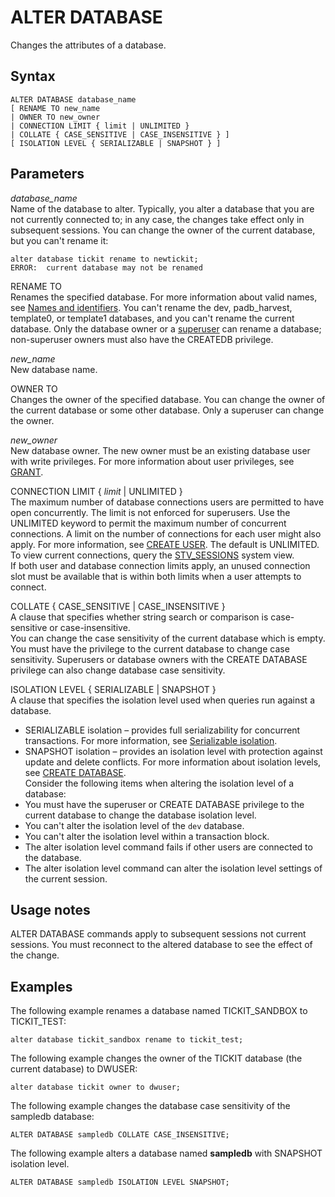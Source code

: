 # ALTER DATABASE<a name="r_ALTER_DATABASE"></a>

Changes the attributes of a database\.

## Syntax<a name="r_ALTER_DATABASE-synopsis"></a>

```
ALTER DATABASE database_name
[ RENAME TO new_name 
| OWNER TO new_owner
| CONNECTION LIMIT { limit | UNLIMITED } 
| COLLATE { CASE_SENSITIVE | CASE_INSENSITIVE } ]
[ ISOLATION LEVEL { SERIALIZABLE | SNAPSHOT } ]
```

## Parameters<a name="r_ALTER_DATABASE-parameters"></a>

 *database\_name*   
Name of the database to alter\. Typically, you alter a database that you are not currently connected to; in any case, the changes take effect only in subsequent sessions\. You can change the owner of the current database, but you can't rename it:  

```
alter database tickit rename to newtickit;
ERROR:  current database may not be renamed
```

RENAME TO   
Renames the specified database\. For more information about valid names, see [Names and identifiers](r_names.md)\. You can't rename the dev, padb\_harvest, template0, or template1 databases, and you can't rename the current database\. Only the database owner or a [superuser](r_superusers.md#def_superusers) can rename a database; non\-superuser owners must also have the CREATEDB privilege\.

 *new\_name*   
New database name\.

OWNER TO   
Changes the owner of the specified database\. You can change the owner of the current database or some other database\. Only a superuser can change the owner\.

 *new\_owner*   
New database owner\. The new owner must be an existing database user with write privileges\. For more information about user privileges, see [GRANT](r_GRANT.md)\.

CONNECTION LIMIT \{ *limit* \| UNLIMITED \}   
The maximum number of database connections users are permitted to have open concurrently\. The limit is not enforced for superusers\. Use the UNLIMITED keyword to permit the maximum number of concurrent connections\.  A limit on the number of connections for each user might also apply\. For more information, see [CREATE USER](r_CREATE_USER.md)\. The default is UNLIMITED\. To view current connections, query the [STV\_SESSIONS](r_STV_SESSIONS.md) system view\.  
If both user and database connection limits apply, an unused connection slot must be available that is within both limits when a user attempts to connect\.

COLLATE \{ CASE\_SENSITIVE \| CASE\_INSENSITIVE \}  
A clause that specifies whether string search or comparison is case\-sensitive or case\-insensitive\.   
You can change the case sensitivity of the current database which is empty\.  
You must have the privilege to the current database to change case sensitivity\. Superusers or database owners with the CREATE DATABASE privilege can also change database case sensitivity\.

ISOLATION LEVEL \{ SERIALIZABLE \| SNAPSHOT \}  
A clause that specifies the isolation level used when queries run against a database\.  
+ SERIALIZABLE isolation – provides full serializability for concurrent transactions\. For more information, see [Serializable isolation](c_serial_isolation.md)\. 
+ SNAPSHOT isolation – provides an isolation level with protection against update and delete conflicts\. 
For more information about isolation levels, see [CREATE DATABASE](r_CREATE_DATABASE.md)\.  
Consider the following items when altering the isolation level of a database:  
+ You must have the superuser or CREATE DATABASE privilege to the current database to change the database isolation level\.
+ You can't alter the isolation level of the `dev` database\. 
+ You can't alter the isolation level within a transaction block\.
+ The alter isolation level command fails if other users are connected to the database\.
+ The alter isolation level command can alter the isolation level settings of the current session\.

## Usage notes<a name="r_ALTER_DATABASE-usage-notes"></a>

ALTER DATABASE commands apply to subsequent sessions not current sessions\. You must reconnect to the altered database to see the effect of the change\.

## Examples<a name="r_ALTER_DATABASE-examples"></a>

The following example renames a database named TICKIT\_SANDBOX to TICKIT\_TEST: 

```
alter database tickit_sandbox rename to tickit_test;
```

The following example changes the owner of the TICKIT database \(the current database\) to DWUSER: 

```
alter database tickit owner to dwuser;
```

The following example changes the database case sensitivity of the sampledb database:

```
ALTER DATABASE sampledb COLLATE CASE_INSENSITIVE;
```

The following example alters a database named **sampledb** with SNAPSHOT isolation level\.

```
ALTER DATABASE sampledb ISOLATION LEVEL SNAPSHOT;
```